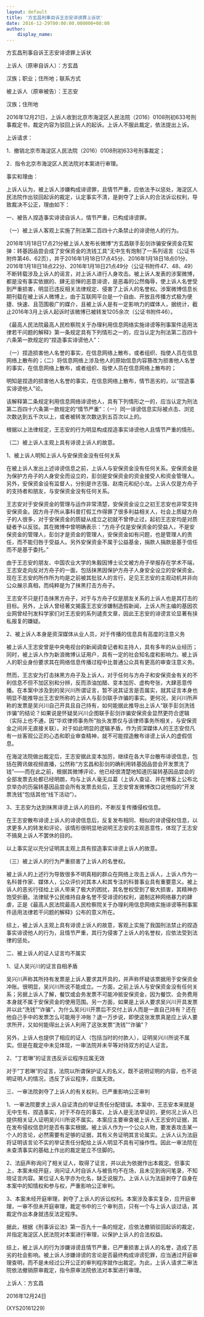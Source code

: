 ```yaml
---
layout: default
title: '方玄昌刑事自诉王志安诽谤罪上诉状'
date: 2016-12-29T00:00:00.000000+08:00
author:
    display_name: 
---
```


方玄昌刑事自诉王志安诽谤罪上诉状

上诉人（原审自诉人）：方玄昌

汉族；职业；住所地；联系方式

被上诉人（原审被告）：王志安

汉族；住所地

2016年12月21日，上诉人收到北京市海淀区人民法院（2016）0108刑初633号刑事裁定书，裁定内容为驳回上诉人的起诉。上诉人不服此裁定，依法提出上诉。

上诉请求：

1．撤销北京市海淀区人民法院（2016）0108刑初633号刑事裁定；

2．指令北京市海淀区人民法院对本案进行审理。

事实和理由：

上诉人认为，被上诉人涉嫌构成诽谤罪，且情节严重，应依法予以惩处，海淀区人民法院作出驳回起诉的裁定，认定事实不清，是剥夺了上诉人的合法诉讼权利，导致裁决不公正，理由如下：

一、被告人捏造事实诽谤自诉人，情节严重，已构成诽谤罪。

（一）被上诉人客观上实施了刑法第二百四十六条禁止的诽谤他人的行为。

2016年1月18日17点21分被上诉人发布长微博“方玄昌联手彭剑诈骗安保资金花絮弹：转基因品尝会成了安保资金的洗钱工具”无中生有炮制了一系列谣言（公证书附件第46、62页），并于2016年1月18日17点45分、2016年1月18日18点01分、2016年1月18日18点22分、2016年1月18日21点49分（公证书附件47、48、49）不断转载涉及上诉人的谣言，对上诉人进行人身攻击。被上诉人发表的涉案微博，都是没有事实依据的、肆无忌惮的恶意诽谤，是恶毒的公然侮辱，使上诉人名誉受到严重损害，明显已违反相关法律规定、侵害了上诉人的名誉权。涉案微博信息长期刊载在被上诉人微博上，由于互联网平台是一个自由、开放且传播方式极为便捷、快速、且范围极广的媒介，且被上诉人是有一定影响力的媒体人，据统计，截止2016年3月上诉人起诉时该微博已被转发1205余次（公证书附件46）。

《最高人民法院最高人民检察院关于办理利用信息网络实施诽谤等刑事案件适用法律若干问题的解释》第一条规定具有下列情形之一的，应当认定为刑法第二百四十六条第一款规定的“捏造事实诽谤他人”：

（一）捏造损害他人名誉的事实，在信息网络上散布，或者组织、指使人员在信息网络上散布的；（二）将信息网络上涉及他人的原始信息内容篡改为损害他人名誉的事实，在信息网络上散布，或者组织、指使人员在信息网络上散布的；

明知是捏造的损害他人名誉的事实，在信息网络上散布，情节恶劣的，以“捏造事实诽谤他人”论。

该解释第二条规定利用信息网络诽谤他人，具有下列情形之一的，应当认定为刑法第二百四十六条第一款规定的“情节严重”：（一）同一诽谤信息实际被点击、浏览次数达到五千次以上，或者被转发次数达到五百次以上的。

根据以上法律规定，王志安的行为明显构成捏造事实诽谤他人且情节严重的情形。

（二）被上诉人主观上具有诽谤上诉人的故意。

1、被上诉人明知上诉人与安保资金没有任何关系

在被上诉人发出上述诽谤信息之前，上诉人与安保资金没有任何关系。安保资金是为保护方舟子的人身安全而设立的，彭剑是安保资金的资金接受人和资金管理人。另外，安保资金设有监督人，分别是许志强、赵南元和纪小龙。上诉人仅是方舟子的支持者和朋友，与安保资金没有任何关系。

王志安对于安保资金的管理与运作非常清楚，安保资金设立之初王志安也非常支持安保资金。因方舟子所从事科普打假工作得罪了很多利益相关人，社会上质疑方舟子的人很多，对于安保资金的质疑从成立之初就不曾停止过，起初王志安均是对质疑者予以反驳。其在微博中曾明确表示：“方舟子仅是安保资金的受益人，不是安保资金的管理人，彭剑才是资金的管理人，安保资金如有问题，也是管理人的责任，而不能归咎于受益人。另外安保资金不属于公益基金，捐款人捐款是基于信任而不是基于委托。”

由于王志安的朋友、中国农业大学的朱毅因博士论文被方舟子举报存在学术不端，王志安走向反对方舟子的一面，包括抹黑因保护方舟子人身安全设立的安保资金。现在王志安的所作所为均是之前被其批驳人的言行，足见王志安的主观动机并非向公众展示真相，而纯粹是为了抹黑打击方舟子。

王志安不只是打击抹黑方舟子，对于与方舟子仅是朋友关系的上诉人也是其打击的目标。另外，上诉人曾经著文揭露王志安涉嫌制造假新闻，上诉人所主编的基因农业网曾经刊发科学家们对王志安的系列谴责文章，因此王志安的诽谤言论显著有挟私报复的嫌疑。

2、被上诉人本身是资深媒体从业人员，对于传播的信息具有高度的注意义务

被上诉人王志安曾是中央电视台的新闻调查记者和主持人，具有多年的从业经历；同时，被上诉人作为新浪微博认证用户，具有一定的社会知名度和影响力。被上诉人的职业身份要求其在网络信息传播过程中比普通公众具有更高的审查注意义务。

然而，王志安为打击抹黑方舟子及上诉人，对于任何与方舟子和安保资金有关的不利信息不但不加区别和分辨，反而添油加醋、变本加厉、虚构夸张，大肆恶意传播。在本案中涉及到的吴兴川所谓证言，暂不说其证言是否属实，就其证言本身也明显不能推导出王志安所称的上诉人与彭剑联手诈骗的事实。更何况，吴兴川所声称的发票是吴兴川自己开具且自己持有，如何能据此推导出上诉人“联手彭剑洗钱诈骗”的结论？如果说是怀疑吴兴川企图联手彭剑诈骗安保资金显然更符合逻辑（实际上也不通，因“华欢律师事务所”抬头发票仅与该律师事务所相关，与安保资金之间并无直接关联）。对于如此明显的逻辑矛盾，作为资深媒体人的王志安但凡有一丝客观公正的心态和职业审查精神，就不可能捏造散布诽谤上诉人的虚假信息。

在海淀法院做出裁定后，王志安据此变本加厉，继续在各大平台散布诽谤信息，包括在腾讯做视频直播，公然称“方玄昌和彭剑的确利用转基因品尝会开发票洗了钱”——而在此之前，根据其微博评论，他已经很清楚地知道历届转基因品尝会的全部发票去处都已经明朗，均与上诉人毫无瓜葛（上诉人查证、并在博客上公布北京举办的历届转基因品尝会所有发票去处后，王志安曾发微博改口说他指的“开发票洗钱”包括其他“线下活动”）。

3、王志安为达到抹黑诽谤上诉人的目的，不断反复传播侵权信息。

在王志安散布诽谤上诉人的诽谤信息后，反复发布相同、相似的诽谤侵权信息，以求更多人的转发和评论，该情形很明显地说明王志安的主观恶意性，体现了王志安不搞臭上诉人不罢休的目的。

以上事实足以充分证明其主观上具有捏造事实诽谤上诉人的故意。

（三）被上诉人的行为严重损害了上诉人的名誉权。

被上诉人的上述行为导致很多不明真相的群众在网络上攻击上诉人，上诉人作为一名科普作家、媒体人，公众评价对其本人和其专注的科普事业具有重要意义。被上诉人的恶劣行径给上诉人带来了极大的困扰，其名誉权受到了极大损害，其精神亦饱受折磨。法律赋予公民维持自身名誉不受诽谤的权利，遏制这种网络暴力的肆虐，正是《最高人民法院最高人民检察院关于办理利用信息网络实施诽谤等刑事案件适用法律若干问题的解释》公布的意义所在。

综上，被上诉人主观上具有诽谤上诉人的故意，客观上实施了我国刑法禁止的捏造事实诽谤他人的行为，且情节严重，其行为侵害了上诉人的名誉权，应依法受到法律的惩处。

二、被上诉人的证人证言均不属实

1、证人吴兴川的证言自相矛盾

吴兴川声称其所持有发票是上诉人要求其开具的，并声称怀疑该票据用于安保资金冲账。很明显，吴兴川所说不能成立。一方面，之前上诉人与安保资金没有任何关系；另据上诉人了解，餐饮或会务发票不可能冲抵安保资金，因为餐饮、会务费用本身就不属于安保资金的使用范围。另一方面，如果是上诉人要求吴兴川开具发票并以此“洗钱”“诈骗”，为什么吴兴川开票后不交付上诉人而是一直自己持有？还在他自己手中的发票怎么可能用于冲账？退一万步说，即使这张发票真是应上诉人要求所开，又如何能得出上诉人利用了这张发票“洗钱”“诈骗”？

另外，上诉人也提供了相应的证人（包括当时的付款人），证明吴兴川所说不属实。但是在裁定中未见体现，一审法院并未平等对待双方的证人证言。

2、“丁若琳”的证言违反诉讼程序应属无效

对于“丁若琳”的证言，法院以所谓保护证人的名义，既不说明证明的内容，也不说明证明人的情况，违反了诉讼程序，应属无效。

三、一审法院剥夺了上诉人的有关权利，已严重影响公正审判

1、一审法院要求上诉人自证清白的举证责任分配错误。本案中，王志安本来就是无中生有、捏造事实，对于不存在的事实，上诉人是无法举证的，更何况上诉人已提供相关证人证明吴兴川所说不属实。本案应主要审查被上诉人王志安的证据，其在发布侵权信息时是否有事实根据。被上诉人作为一个公众人物，要发表攻击某一个人的言论，必然需要有足够的证据，其有义务证明其言论属实。上诉人认为法庭将证明该言论不实的举证责任分配给上诉人明显不具有可操作性。因此一审法院在未查清事实的基础上作出的裁定是立不住脚的。

2、法庭声称询问了相关证人，取得了证言，并以此为依据作出本裁定。但事实上，本案未经开庭，询问证人时自诉人与被告均不在场，且未见到询问笔录，不知晓证言内容。某位证人名字亦为化名，缺乏说服力。上诉人认为法庭剥夺了自身在本案中的知情权和参与权，严重影响公正审判。

3、本案未经开庭审理，剥夺了上诉人的诉讼权利。本案涉及事实复杂，应开庭审理，一审不但未开庭审理，裁定书中的三个审判员，只有一个与上诉人谈过话，其裁定作出本身就违反法定程序。

据此，根据《刑事诉讼法》第一百九十一条的规定，应依法撤销驳回起诉的裁定，并指定海淀区人民法院对本案进行审理，以保护上诉人的合法权益。

综上，被上诉人的行为涉嫌诽谤且情节严重，已严重损害上诉人的名誉，造成了恶劣的社会影响。被上诉人涉嫌诽谤的言论是否最终构成诽谤犯罪，应当通过开庭审理查明，而不是未经过公开公正的审判程序就作出裁定。为此，上诉人请求二审法院依法撤销原审裁定，指令原审法院依法对本案进行审理。

上诉人：方玄昌

2016年12月24日

(XYS20161229)

